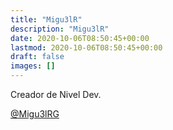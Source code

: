 ```yaml
---
title: "Migu3lR"
description: "Migu3lR"
date: 2020-10-06T08:50:45+00:00
lastmod: 2020-10-06T08:50:45+00:00
draft: false
images: []
---
```


Creador de Nivel Dev.

[@Migu3lRG](https://twitter.com/migu3lrg)
